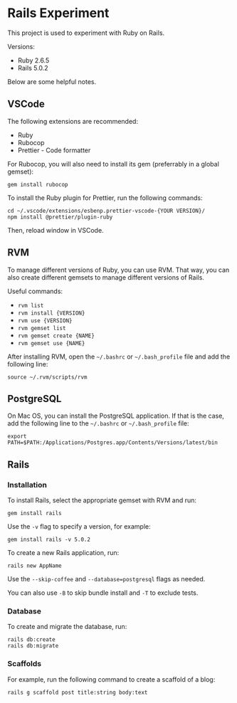 # Rails Experiment

This project is used to experiment with Ruby on Rails.

Versions:

- Ruby 2.6.5
- Rails 5.0.2

Below are some helpful notes.

## VSCode

The following extensions are recommended:

- Ruby
- Rubocop
- Prettier - Code formatter

For Rubocop, you will also need to install its gem (preferrably in a global gemset):

```
gem install rubocop
```

To install the Ruby plugin for Prettier, run the following commands:

```
cd ~/.vscode/extensions/esbenp.prettier-vscode-{YOUR VERSION}/
npm install @prettier/plugin-ruby
```

Then, reload window in VSCode.

## RVM

To manage different versions of Ruby, you can use RVM. That way, you can also create different gemsets to manage different versions of Rails.

Useful commands:

- `rvm list`
- `rvm install {VERSION}`
- `rvm use {VERSION}`
- `rvm gemset list`
- `rvm gemset create {NAME}`
- `rvm gemset use {NAME}`

After installing RVM, open the `~/.bashrc` or `~/.bash_profile` file and add the following line:

```
source ~/.rvm/scripts/rvm
```

## PostgreSQL

On Mac OS, you can install the PostgreSQL application. If that is the case, add the following line to the `~/.bashrc` or `~/.bash_profile` file:

```
export PATH=$PATH:/Applications/Postgres.app/Contents/Versions/latest/bin
```

## Rails

### Installation

To install Rails, select the appropriate gemset with RVM and run:

```
gem install rails
```

Use the `-v` flag to specify a version, for example:

```
gem install rails -v 5.0.2
```

To create a new Rails application, run:

```
rails new AppName
```

Use the `--skip-coffee` and `--database=postgresql` flags as needed.

You can also use `-B` to skip bundle install and `-T` to exclude tests.

### Database

To create and migrate the database, run:

```
rails db:create
rails db:migrate
```

### Scaffolds

For example, run the following command to create a scaffold of a blog:

```
rails g scaffold post title:string body:text
```
